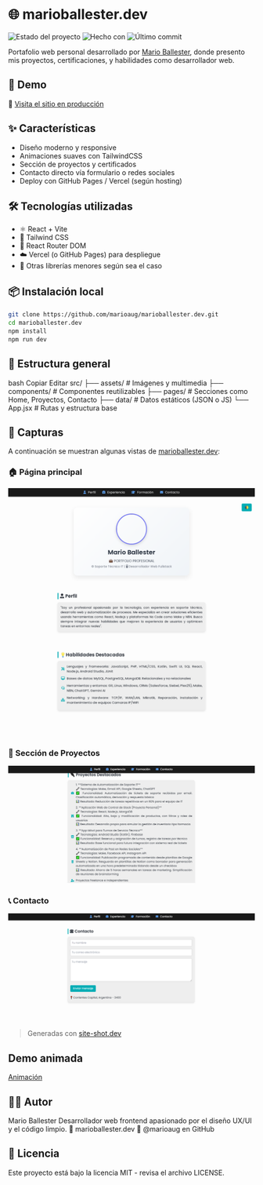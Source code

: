 # 🌐 marioballester.dev

![Estado del proyecto](https://img.shields.io/badge/estado-en%20producción-brightgreen)
![Hecho con](https://img.shields.io/badge/hecho%20con-React%20%7C%20Vite%20%7C%20Tailwind-blue)
![Último commit](https://img.shields.io/github/last-commit/marioaug/marioballester.dev)

Portafolio web personal desarrollado por [Mario Ballester](https://github.com/marioaug), donde presento mis proyectos, certificaciones, y habilidades como desarrollador web.

## 🚀 Demo

🔗 [Visita el sitio en producción](https://marioballester.dev)

## ✨ Características

- Diseño moderno y responsive
- Animaciones suaves con TailwindCSS
- Sección de proyectos y certificados
- Contacto directo vía formulario o redes sociales
- Deploy con GitHub Pages / Vercel (según hosting)

## 🛠️ Tecnologías utilizadas

- ⚛️ React + Vite
- 💨 Tailwind CSS
- 🔀 React Router DOM
- ☁️ Vercel (o GitHub Pages) para despliegue
- 🧩 Otras librerías menores según sea el caso

## 📦 Instalación local

```bash
git clone https://github.com/marioaug/marioballester.dev.git
cd marioballester.dev
npm install
npm run dev
```

## 🧾 Estructura general
bash
Copiar
Editar
src/
├── assets/          # Imágenes y multimedia
├── components/      # Componentes reutilizables
├── pages/           # Secciones como Home, Proyectos, Contacto
├── data/            # Datos estáticos (JSON o JS)
└── App.jsx          # Rutas y estructura base

## 📸 Capturas
A continuación se muestran algunas vistas de [marioballester.dev](https://marioballester.dev):

### 🏠 Página principal

![Home](assets/snapshoot1.png)

### 💼 Sección de Proyectos

![Proyectos](assets/snapshoot2.png)

### 📞 Contacto

![Contacto](assets/snapshoot3.png)

> Generadas con [site-shot.dev](https://site-shot.dev)

## Demo animada
[Animación](assets/scrollpage.gif)

## 👨‍💻 Autor
Mario Ballester
Desarrollador web frontend apasionado por el diseño UX/UI y el código limpio.
🔗 marioballester.dev
🐙 @marioaug en GitHub

## 📄 Licencia
Este proyecto está bajo la licencia MIT - revisa el archivo LICENSE.
